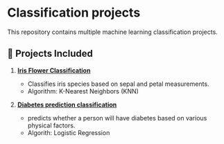 # Classification projects
This repository contains multiple machine learning classification projects.
## 📂 **Projects Included**

1. **[Iris Flower Classification](./iris-flower-classification)**
   - Classifies iris species based on sepal and petal measurements.
   - Algorithm: K-Nearest Neighbors (KNN)
   
2. **[Diabetes prediction classification](Diabetes_prediction)**
   - predicts whether a person will have diabetes based on various physical factors.
   - Algorith: Logistic Regression
